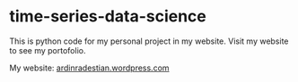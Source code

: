 # time-series-data-science
This is python code for my personal project in my website. Visit my website to see my portofolio.

My website: [ardinradestian.wordpress.com](https://ardinradestian.wordpress.com/)

